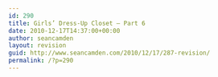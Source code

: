 ```yaml
---
id: 290
title: Girls’ Dress-Up Closet — Part 6
date: 2010-12-17T14:37:00+00:00
author: seancamden
layout: revision
guid: http://www.seancamden.com/2010/12/17/287-revision/
permalink: /?p=290
---
```

